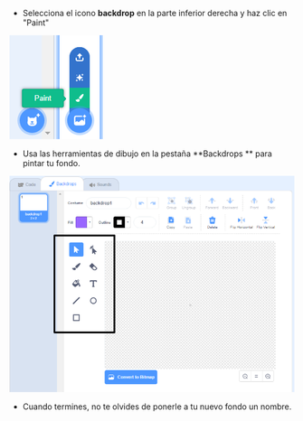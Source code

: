 + Selecciona el icono **backdrop** en la parte inferior derecha y haz clic en "Paint"

![pintar un nuevo fondo](images/paint_backdrop_icon.png)

+ Usa las herramientas de dibujo en la pestaña **Backdrops ** para pintar tu fondo.

![herramientas de dibujo](images/paint_tools_annotated.png)

+ Cuando termines, no te olvides de ponerle a tu nuevo fondo un nombre.